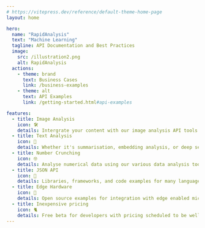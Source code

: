 ```yaml
---
# https://vitepress.dev/reference/default-theme-home-page
layout: home

hero:
  name: "RapidAnalysis"
  text: "Machine Learning"
  tagline: API Documentation and Best Practices
  image:
    src: /illustration2.png
    alt: RapidAnalysis
  actions:
    - theme: brand
      text: Business Cases
      link: /business-examples
    - theme: alt
      text: API Examples
      link: /getting-started.html#api-examples

features:
  - title: Image Analysis
    icon: 🛠️
    details: Intergrate your content with our image analysis API tools. New algorithms and methods introduced regularly.
  - title: Text Analysis
    icon: 🚀
    details: Whether it's summarisation, embedding analysis, or deep search, we have what works for your text content analysis needs.
  - title: Number Crunching
    icon: 🤓
    details: Analyse numerical data using our various data analysis tools. Examples and use cases will help you find the best fit for your data.
  - title: JSON API
    icon: 🦑
    details: Libraries, frameworks, and code examples for many languages including Node, Swift, and Python.
  - title: Edge Hardware
    icon: 🤖
    details: Open source examples for integration with edge enabled microprocessors including the ESP32, Raspberry Pi Pico, and Arduin Atmega328.
  - title: Inexpensive pricing
    icon: 🐈
    details: Free beta for developers with pricing scheduled to be well below other competing products. 
---
```


